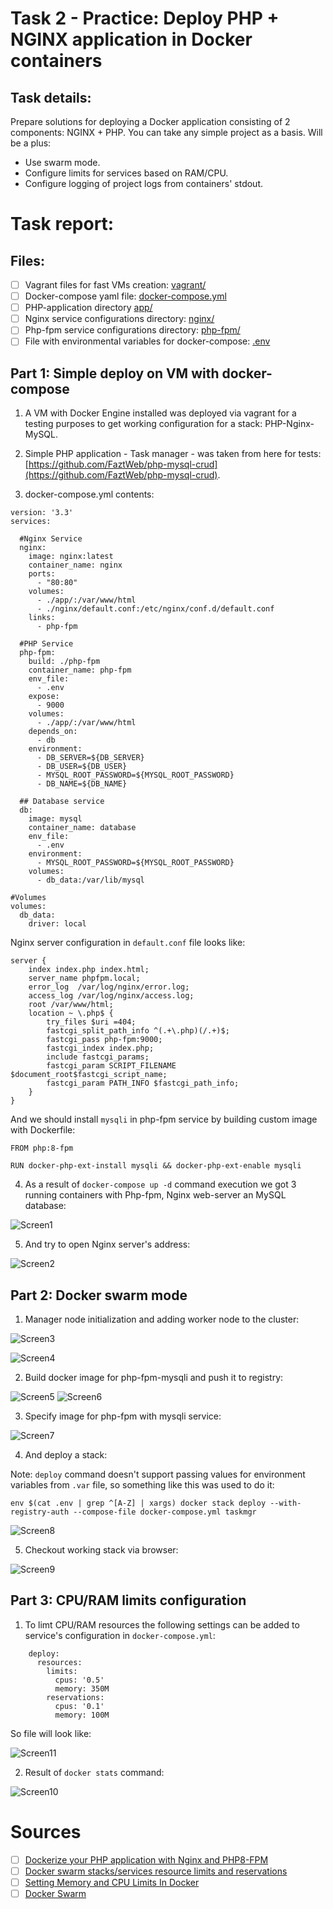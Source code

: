 # Task 2 - Practice: Deploy PHP + NGINX application in Docker containers

## Task details:  
Prepare solutions for deploying a Docker application consisting of 2 components: NGINX + PHP. You can take any simple project as a basis.
Will be a plus:
- Use swarm mode.
- Configure limits for services based on RAM/CPU.
- Configure logging of project logs from containers' stdout.


# Task report:

## Files:
- [ ] Vagrant files for fast VMs creation: [vagrant/](./vagrant/)
- [ ] Docker-compose yaml file: [docker-compose.yml](./docker-compose.yml)
- [ ] PHP-application directory [app/](./app/)
- [ ] Nginx service configurations directory: [nginx/](./nginx/)
- [ ] Php-fpm service configurations directory: [php-fpm/](./php-fpm/)
- [ ] File with environmental variables for docker-compose: [.env](./.env)

## Part 1: Simple deploy on VM with docker-compose

1. A VM with Docker Engine installed was deployed via vagrant for a testing purposes to get working configuration for a stack: PHP-Nginx-MySQL.

2. Simple PHP application - Task manager - was taken from here for tests: [https://github.com/FaztWeb/php-mysql-crud](https://github.com/FaztWeb/php-mysql-crud).

3. docker-compose.yml contents:
```
version: '3.3'
services:
  
  #Nginx Service
  nginx:
    image: nginx:latest
    container_name: nginx
    ports:
      - "80:80"
    volumes:
      - ./app/:/var/www/html
      - ./nginx/default.conf:/etc/nginx/conf.d/default.conf
    links:
      - php-fpm
  
  #PHP Service
  php-fpm:
    build: ./php-fpm
    container_name: php-fpm
    env_file:
      - .env
    expose:
      - 9000
    volumes:
      - ./app/:/var/www/html
    depends_on:
      - db
    environment:
      - DB_SERVER=${DB_SERVER}
      - DB_USER=${DB_USER}
      - MYSQL_ROOT_PASSWORD=${MYSQL_ROOT_PASSWORD}
      - DB_NAME=${DB_NAME}

  ## Database service
  db:
    image: mysql
    container_name: database
    env_file:
      - .env
    environment:
      - MYSQL_ROOT_PASSWORD=${MYSQL_ROOT_PASSWORD}
    volumes:
      - db_data:/var/lib/mysql

#Volumes
volumes:
  db_data:
    driver: local
```

Nginx server configuration in `default.conf` file looks like:

```
server {
    index index.php index.html;
    server_name phpfpm.local;
    error_log  /var/log/nginx/error.log;
    access_log /var/log/nginx/access.log;
    root /var/www/html;
    location ~ \.php$ {
        try_files $uri =404;
        fastcgi_split_path_info ^(.+\.php)(/.+)$;
        fastcgi_pass php-fpm:9000;
        fastcgi_index index.php;
        include fastcgi_params;
        fastcgi_param SCRIPT_FILENAME $document_root$fastcgi_script_name;
        fastcgi_param PATH_INFO $fastcgi_path_info;
    }
}
```

And we should install `mysqli` in php-fpm service by building custom image with Dockerfile:

```
FROM php:8-fpm

RUN docker-php-ext-install mysqli && docker-php-ext-enable mysqli
```

4. As a result of `docker-compose up -d` command execution we got 3 running containers with Php-fpm, Nginx web-server an MySQL database:

![Screen1](./images/Screenshot_1.png)

5. And try to open Nginx server's address:

![Screen2](./images/Screenshot_2.png)

## Part 2: Docker swarm mode

1. Manager node initialization and adding worker node to the cluster:

![Screen3](./images/Screenshot_3.png)

![Screen4](./images/Screenshot_4.png)

2. Build docker image for php-fpm-mysqli and push it to registry:

![Screen5](./images/Screenshot_5.png)
![Screen6](./images/Screenshot_6.png)

3. Specify image for php-fpm with mysqli service:

![Screen7](./images/Screenshot_7.png)

4. And deploy a stack:

Note: `deploy` command doesn't support passing values for environment variables from `.var` file, so something like this was used to do it:

```
env $(cat .env | grep ^[A-Z] | xargs) docker stack deploy --with-registry-auth --compose-file docker-compose.yml taskmgr
```
![Screen8](./images/Screenshot_8.png)

5. Checkout working stack via browser:

![Screen9](./images/Screenshot_9.png)

## Part 3: CPU/RAM limits configuration

1. To limt CPU/RAM resources the following settings can be added to service's configuration in `docker-compose.yml`:

```
    deploy:
      resources:
        limits:
          cpus: '0.5'
          memory: 350M
        reservations:
          cpus: '0.1'
          memory: 100M
```

So file will look like:

![Screen11](./images/Screenshot_11.png)

2. Result of `docker stats` command:

![Screen10](./images/Screenshot_10.png)


# Sources

- [ ] [Dockerize your PHP application with Nginx and PHP8-FPM](https://marc.it/dockerize-application-with-nginx-and-php8/)
- [ ] [Docker swarm stacks/services resource limits and reservations](https://jmarcos-cano.medium.com/docker-swarm-stacks-resources-limit-f447ee74cb62)
- [ ] [Setting Memory and CPU Limits In Docker](https://www.baeldung.com/ops/docker-memory-limit)
- [ ] [Docker Swarm](https://habr.com/ru/articles/659813/)
